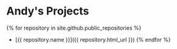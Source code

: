 # Andy's Projects

{% for repository in site.github.public_repositories %}
  * [{{ repository.name }}]({{ repository.html_url }})
{% endfor %}
